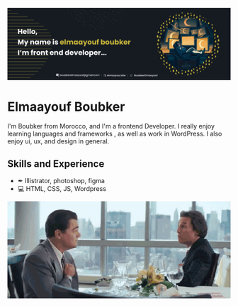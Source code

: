 
   ![Design and Development](https://github.com/BoubkerElmaayouf/BoubkerElmaayouf/blob/main/git%20banner.png?raw=true)

  # Elmaayouf Boubker
   I'm Boubker from Morocco, and I'm a frontend Developer. I really enjoy learning languages and frameworks , as well as work in WordPress. I also enjoy  ui, ux, and design in general. 
    
   ## Skills and Experience
   * ✒ Illistrator, photoshop, figma
   * 💻 HTML, CSS, JS, Wordpress
    
   <img src="https://github.com/BoubkerElmaayouf/BoubkerElmaayouf/blob/main/wolf.gif?raw=true" width="1000" >


